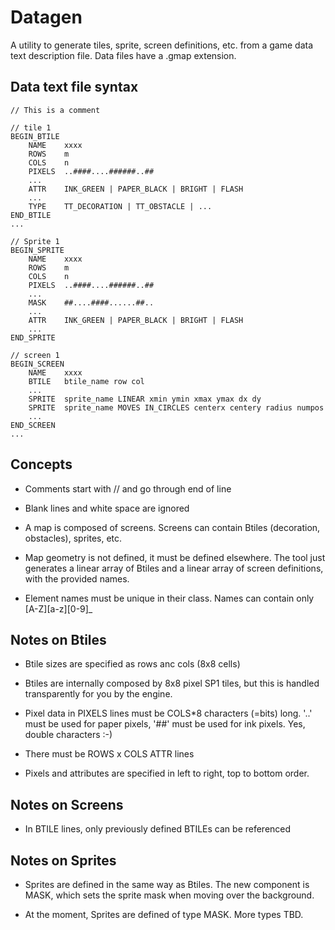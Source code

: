 # Datagen

A utility to generate tiles, sprite, screen definitions, etc. from a game
data text description file. Data files have a .gmap extension.

## Data text file syntax

~~~
// This is a comment

// tile 1
BEGIN_BTILE
	NAME	xxxx
	ROWS	m
	COLS	n
	PIXELS	..####....######..##
	...
	ATTR	INK_GREEN | PAPER_BLACK | BRIGHT | FLASH
	...
	TYPE	TT_DECORATION | TT_OBSTACLE | ...
END_BTILE
...

// Sprite 1
BEGIN_SPRITE
	NAME	xxxx
	ROWS	m
	COLS	n
	PIXELS	..####....######..##
	...
	MASK	##....####......##..
	...
	ATTR	INK_GREEN | PAPER_BLACK | BRIGHT | FLASH
	...
END_SPRITE

// screen 1
BEGIN_SCREEN
	NAME	xxxx
	BTILE	btile_name row col
	...
	SPRITE	sprite_name LINEAR xmin ymin xmax ymax dx dy
	SPRITE	sprite_name MOVES IN_CIRCLES centerx centery radius numpos
	...
END_SCREEN
...
~~~

## Concepts

* Comments start with // and go through end of line

* Blank lines and white space are ignored

* A map is composed of screens.  Screens can contain Btiles (decoration,
  obstacles), sprites, etc.

* Map geometry is not defined, it must be defined elsewhere.  The tool just
  generates a linear array of Btiles and a linear array of screen
  definitions, with the provided names.

* Element names must be unique in their class.  Names can contain only
  [A-Z][a-z][0-9]_

## Notes on Btiles

* Btile sizes are specified as rows anc cols (8x8 cells)

* Btiles are internally composed by 8x8 pixel SP1 tiles, but this is handled
  transparently for you by the engine.

* Pixel data in PIXELS lines must be COLS*8 characters (=bits) long. '..'
  must be used for paper pixels, '##' must be used for ink pixels. Yes,
  double characters :-)

* There must be ROWS x COLS ATTR lines

* Pixels and attributes are specified in left to right, top to bottom order.

## Notes on Screens

* In BTILE lines, only previously defined BTILEs can be referenced

## Notes on Sprites

* Sprites are defined in the same way as Btiles. The new component is MASK,
  which sets the sprite mask when moving over the background.

* At the moment, Sprites are defined of type MASK. More types TBD.

